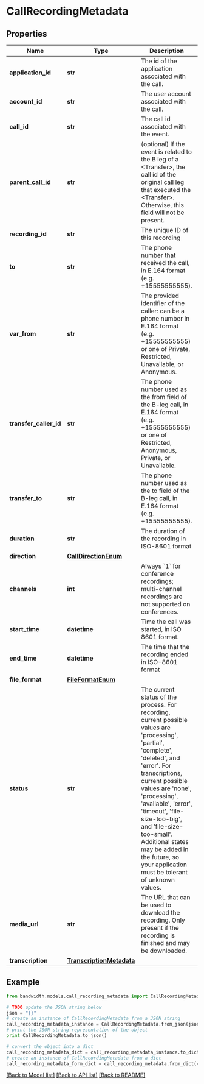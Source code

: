 # CallRecordingMetadata


## Properties
Name | Type | Description | Notes
------------ | ------------- | ------------- | -------------
**application_id** | **str** | The id of the application associated with the call. | [optional] 
**account_id** | **str** | The user account associated with the call. | [optional] 
**call_id** | **str** | The call id associated with the event. | [optional] 
**parent_call_id** | **str** | (optional) If the event is related to the B leg of a &lt;Transfer&gt;, the call id of the original call leg that executed the &lt;Transfer&gt;. Otherwise, this field will not be present. | [optional] 
**recording_id** | **str** | The unique ID of this recording | [optional] 
**to** | **str** | The phone number that received the call, in E.164 format (e.g. +15555555555). | [optional] 
**var_from** | **str** | The provided identifier of the caller: can be a phone number in E.164 format (e.g. +15555555555) or one of Private, Restricted, Unavailable, or Anonymous. | [optional] 
**transfer_caller_id** | **str** | The phone number used as the from field of the B-leg call, in E.164 format (e.g. +15555555555) or one of Restricted, Anonymous, Private, or Unavailable. | [optional] 
**transfer_to** | **str** | The phone number used as the to field of the B-leg call, in E.164 format (e.g. +15555555555). | [optional] 
**duration** | **str** | The duration of the recording in ISO-8601 format | [optional] 
**direction** | [**CallDirectionEnum**](CallDirectionEnum.md) |  | [optional] 
**channels** | **int** | Always &#x60;1&#x60; for conference recordings; multi-channel recordings are not supported on conferences. | [optional] 
**start_time** | **datetime** | Time the call was started, in ISO 8601 format. | [optional] 
**end_time** | **datetime** | The time that the recording ended in ISO-8601 format | [optional] 
**file_format** | [**FileFormatEnum**](FileFormatEnum.md) |  | [optional] 
**status** | **str** | The current status of the process. For recording, current possible values are &#39;processing&#39;, &#39;partial&#39;, &#39;complete&#39;, &#39;deleted&#39;, and &#39;error&#39;. For transcriptions, current possible values are &#39;none&#39;, &#39;processing&#39;, &#39;available&#39;, &#39;error&#39;, &#39;timeout&#39;, &#39;file-size-too-big&#39;, and &#39;file-size-too-small&#39;. Additional states may be added in the future, so your application must be tolerant of unknown values. | [optional] 
**media_url** | **str** | The URL that can be used to download the recording. Only present if the recording is finished and may be downloaded. | [optional] 
**transcription** | [**TranscriptionMetadata**](TranscriptionMetadata.md) |  | [optional] 

## Example

```python
from bandwidth.models.call_recording_metadata import CallRecordingMetadata

# TODO update the JSON string below
json = "{}"
# create an instance of CallRecordingMetadata from a JSON string
call_recording_metadata_instance = CallRecordingMetadata.from_json(json)
# print the JSON string representation of the object
print CallRecordingMetadata.to_json()

# convert the object into a dict
call_recording_metadata_dict = call_recording_metadata_instance.to_dict()
# create an instance of CallRecordingMetadata from a dict
call_recording_metadata_form_dict = call_recording_metadata.from_dict(call_recording_metadata_dict)
```
[[Back to Model list]](../README.md#documentation-for-models) [[Back to API list]](../README.md#documentation-for-api-endpoints) [[Back to README]](../README.md)


